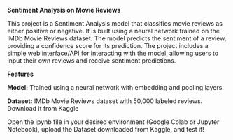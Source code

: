 
**Sentiment Analysis on Movie Reviews**

This project is a Sentiment Analysis model that classifies movie reviews as either positive or negative.
It is built using a neural network trained on the IMDb Movie Reviews dataset.
The model predicts the sentiment of a review, providing a confidence score for its prediction.
The project includes a simple web interface/API for interacting with the model, allowing users to input their own reviews and receive sentiment predictions.

**Features**

**Model:** Trained using a neural network with embedding and pooling layers.

**Dataset:** IMDb Movie Reviews dataset with 50,000 labeled reviews. Download it from Kaggle

Open the ipynb file in your desired environment (Google Colab or Jupyter Notebook), upload the Dataset downloaded from Kaggle, and test it!
